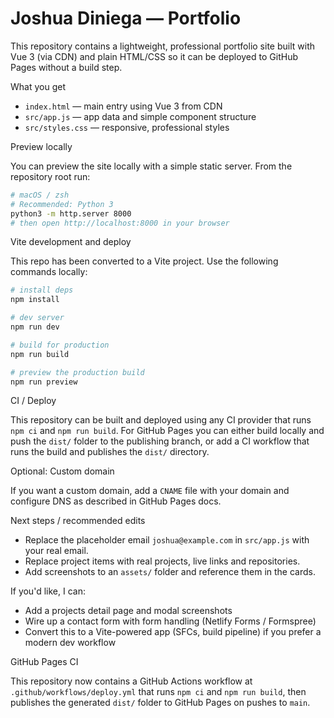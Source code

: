 # Joshua Diniega — Portfolio

This repository contains a lightweight, professional portfolio site built with Vue 3 (via CDN) and plain HTML/CSS so it can be deployed to GitHub Pages without a build step.

What you get

- `index.html` — main entry using Vue 3 from CDN
- `src/app.js` — app data and simple component structure
- `src/styles.css` — responsive, professional styles

Preview locally

You can preview the site locally with a simple static server. From the repository root run:

```bash
# macOS / zsh
# Recommended: Python 3
python3 -m http.server 8000
# then open http://localhost:8000 in your browser
```

Vite development and deploy

This repo has been converted to a Vite project. Use the following commands locally:

```bash
# install deps
npm install

# dev server
npm run dev

# build for production
npm run build

# preview the production build
npm run preview
```

CI / Deploy

This repository can be built and deployed using any CI provider that runs `npm ci` and `npm run build`. For GitHub Pages you can either build locally and push the `dist/` folder to the publishing branch, or add a CI workflow that runs the build and publishes the `dist/` directory.

Optional: Custom domain

If you want a custom domain, add a `CNAME` file with your domain and configure DNS as described in GitHub Pages docs.

Next steps / recommended edits

- Replace the placeholder email `joshua@example.com` in `src/app.js` with your real email.
- Replace project items with real projects, live links and repositories.
- Add screenshots to an `assets/` folder and reference them in the cards.

If you'd like, I can:

- Add a projects detail page and modal screenshots
- Wire up a contact form with form handling (Netlify Forms / Formspree)
- Convert this to a Vite-powered app (SFCs, build pipeline) if you prefer a modern dev workflow


GitHub Pages CI

This repository now contains a GitHub Actions workflow at `.github/workflows/deploy.yml` that runs `npm ci` and `npm run build`, then publishes the generated `dist/` folder to GitHub Pages on pushes to `main`.

